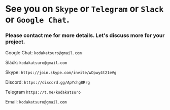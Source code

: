 # See you on `Skype` or `Telegram` or `Slack` or `Google Chat`.

### Please contact me for more details. Let's discuss more for your project.


Google Chat: `kodakatsuro@gmail.com`


Slack: `kodakatsuro@gmail.com`


Skype: `https://join.skype.com/invite/wDpwy4t21eVg`

Discord: `https://discord.gg/ApYchg8Rrg`

Telegram `https://t.me/kodakatsuro`

Email: `kodakatsuro@gmail.com`
